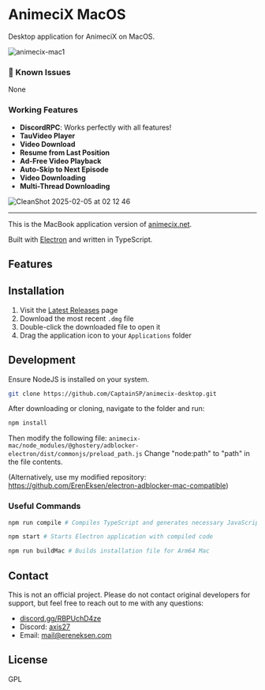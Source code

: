 # AnimeciX MacOS

Desktop application for AnimeciX on MacOS.

![animecix-mac1](https://github.com/user-attachments/assets/bb484881-4e19-4183-a67e-0eb46e1f6a35)

### 🚨 Known Issues

None

### Working Features

- **DiscordRPC**: Works perfectly with all features!
- **TauVideo Player**
- **Video Download**
- **Resume from Last Position**
- **Ad-Free Video Playback**
- **Auto-Skip to Next Episode**
- **Video Downloading**
- **Multi-Thread Downloading**

![CleanShot 2025-02-05 at 02 12 46](https://github.com/user-attachments/assets/a8a246a9-7420-4128-b460-163e6a2e5eb0)

---

This is the MacBook application version of [animecix.net](https://animecix.net).

Built with [Electron](https://www.electronjs.org/) and written in TypeScript.

## Features

## Installation

1. Visit the [Latest Releases](https://github.com/CaptainSP/animecix-desktop/releases) page
2. Download the most recent `.dmg` file
3. Double-click the downloaded file to open it
4. Drag the application icon to your `Applications` folder

## Development

Ensure NodeJS is installed on your system.

```sh
git clone https://github.com/CaptainSP/animecix-desktop.git
```

After downloading or cloning, navigate to the folder and run:

```sh
npm install
```

Then modify the following file:
`animecix-mac/node_modules/@ghostery/adblocker-electron/dist/commonjs/preload_path.js`
Change "node:path" to "path" in the file contents.

(Alternatively, use my modified repository: https://github.com/ErenEksen/electron-adblocker-mac-compatible)

### Useful Commands

```sh
npm run compile # Compiles TypeScript and generates necessary JavaScript files
```

```sh
npm start # Starts Electron application with compiled code
```

```sh
npm run buildMac # Builds installation file for Arm64 Mac
```

## Contact

This is not an official project. Please do not contact original developers for support,
but feel free to reach out to me with any questions:

- [discord.gg/RBPUchD4ze](https://discord.com/invite/RBPUchD4ze)
- Discord: [axis27](https://discord.com/users/286890811763720202)
- Email: [mail@ereneksen.com](mailto://mail@ereneksen.com)

## License

GPL

